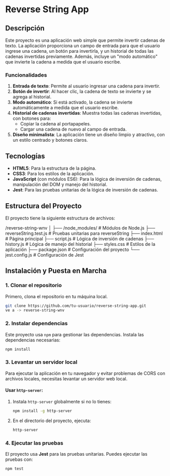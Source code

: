 # Reverse String App

## Descripción

Este proyecto es una aplicación web simple que permite invertir cadenas de texto. La aplicación proporciona un campo de entrada para que el usuario ingrese una cadena, un botón para invertirla, y un historial de todas las cadenas invertidas previamente. Además, incluye un "modo automático" que invierte la cadena a medida que el usuario escribe.

### Funcionalidades

1. **Entrada de texto**: Permite al usuario ingresar una cadena para invertir.
2. **Botón de invertir**: Al hacer clic, la cadena de texto se invierte y se agrega al historial.
3. **Modo automático**: Si está activado, la cadena se invierte automáticamente a medida que el usuario escribe.
4. **Historial de cadenas invertidas**: Muestra todas las cadenas invertidas, con botones para:
   - Copiar la cadena al portapapeles.
   - Cargar una cadena de nuevo al campo de entrada.
5. **Diseño minimalista**: La aplicación tiene un diseño limpio y atractivo, con un estilo centrado y botones claros.

## Tecnologías

- **HTML5**: Para la estructura de la página.
- **CSS3**: Para los estilos de la aplicación.
- **JavaScript** (con módulos ES6): Para la lógica de inversión de cadenas, manipulación del DOM y manejo del historial.
- **Jest**: Para las pruebas unitarias de la lógica de inversión de cadenas.

## Estructura del Proyecto

El proyecto tiene la siguiente estructura de archivos:

/reverse-string-wnv
│
├── /node_modules/                # Módulos de Node.js
├── reverseString.test.js     # Pruebas unitarias para reverseString
├── index.html                    # Página principal
├── script.js                     # Lógica de inversión de cadenas
├── history.js                    # Lógica de manejo del historial
├── styles.css                    # Estilos de la aplicación
├── package.json                  # Configuración del proyecto
└── jest.config.js                # Configuración de Jest


## Instalación y Puesta en Marcha

### 1. Clonar el repositorio

Primero, clona el repositorio en tu máquina local.

```bash
git clone https://github.com/tu-usuario/reverse-string-app.git
ve a -> reverse-string-wnv
```

### 2. Instalar dependencias

Este proyecto usa `npm` para gestionar las dependencias. Instala las dependencias necesarias:

```bash
npm install
```

### 3. Levantar un servidor local

Para ejecutar la aplicación en tu navegador y evitar problemas de CORS con archivos locales, necesitas levantar un servidor web local.

#### Usar `http-server`:

1. Instala `http-server` globalmente si no lo tienes:

   ```bash
   npm install -g http-server
    ```

2. En el directorio del proyecto, ejecuta:

    ```bash
    http-server
    ```

### 4. Ejecutar las pruebas

El proyecto usa **Jest** para las pruebas unitarias. Puedes ejecutar las pruebas con:

```bash
npm test

